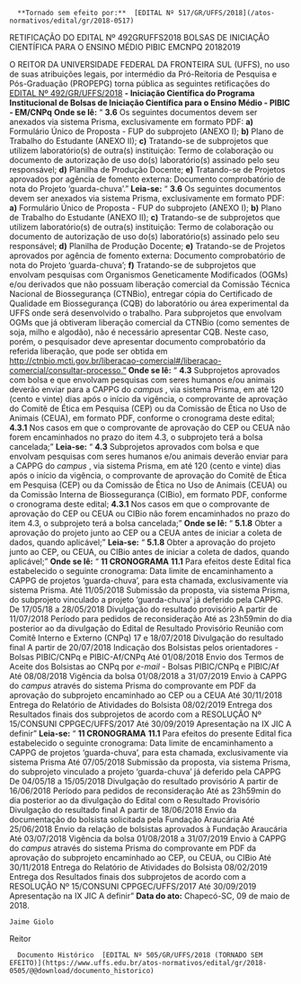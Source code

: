       **Tornado sem efeito por:**  [EDITAL Nº 517/GR/UFFS/2018](/atos-normativos/edital/gr/2018-0517) 

   RETIFICAÇÃO DO EDITAL Nº 492GRUFFS2018 BOLSAS DE INICIAÇÃO CIENTÍFICA PARA O ENSINO MÉDIO PIBIC EMCNPQ 20182019  

 O REITOR DA UNIVERSIDADE FEDERAL DA FRONTEIRA SUL (UFFS), no uso de suas atribuições legais, por intermédio da Pró-Reitoria de Pesquisa e Pós-Graduação (PROPEPG) torna pública as seguintes retificações do [EDITAL Nº 492/GR/UFFS/2018](https://www.uffs.edu.br/atos-normativos/edital/gr/2018-0492)  **- Iniciação Científica do Programa Institucional de Bolsas de Iniciação Científica para o Ensino Médio - PIBIC - EM/CNPq**    **Onde se lê:**  “ **3.6** Os seguintes documentos devem ser anexados via sistema Prisma, exclusivamente em formato PDF: **a)** Formulário Único de Proposta - FUP do subprojeto (ANEXO I); **b)** Plano de Trabalho do Estudante (ANEXO II); **c)** Tratando-se de subprojetos que utilizem laboratório(s) de outra(s) instituição: Termo de colaboração ou documento de autorização de uso do(s) laboratório(s) assinado pelo seu responsável; **d)** Planilha de Produção Docente; **e)** Tratando-se de Projetos aprovados por agência de fomento externa: Documento comprobatório de nota do Projeto ‘guarda-chuva’.”   **Leia-se:**  “ **3.6** Os seguintes documentos devem ser anexados via sistema Prisma, exclusivamente em formato PDF: **a)** Formulário Único de Proposta - FUP do subprojeto (ANEXO I); **b)** Plano de Trabalho do Estudante (ANEXO II); **c)** Tratando-se de subprojetos que utilizem laboratório(s) de outra(s) instituição: Termo de colaboração ou documento de autorização de uso do(s) laboratório(s) assinado pelo seu responsável; **d)** Planilha de Produção Docente; **e)** Tratando-se de Projetos aprovados por agência de fomento externa: Documento comprobatório de nota do Projeto ‘guarda-chuva’; **f)** Tratando-se de subprojetos que envolvam pesquisas com Organismos Geneticamente Modificados (OGMs) e/ou derivados que não possuam liberação comercial da Comissão Técnica Nacional de Biossegurança (CTNBio), entregar cópia do Certificado de Qualidade em Biossegurança (CQB) do laboratório ou área experimental da UFFS onde será desenvolvido o trabalho. Para subprojetos que envolvam OGMs que já obtiveram liberação comercial da CTNBio (como sementes de soja, milho e algodão), não é necessário apresentar CQB. Neste caso, porém, o pesquisador deve apresentar documento comprobatório da referida liberação, que pode ser obtida em http://ctnbio.mcti.gov.br/liberacao-comercial#/liberacao-comercial/consultar-processo.”   **Onde se lê:**  “ **4.3** Subprojetos aprovados com bolsa e que envolvam pesquisas com seres humanos e/ou animais deverão enviar para a CAPPG do *campus* , via sistema Prisma, em até 120 (cento e vinte) dias após o início da vigência, o comprovante de aprovação do Comitê de Ética em Pesquisa (CEP) ou da Comissão de Ética no Uso de Animais (CEUA), em formato PDF, conforme o cronograma deste edital; **4.3.1** Nos casos em que o comprovante de aprovação do CEP ou CEUA não forem encaminhados no prazo do item 4.3, o subprojeto terá a bolsa cancelada;”   **Leia-se:**  “ **4.3** Subprojetos aprovados com bolsa e que envolvam pesquisas com seres humanos e/ou animais deverão enviar para a CAPPG do *campus* , via sistema Prisma, em até 120 (cento e vinte) dias após o início da vigência, o comprovante de aprovação do Comitê de Ética em Pesquisa (CEP) ou da Comissão de Ética no Uso de Animais (CEUA) ou da Comissão Interna de Biossegurança (CIBio), em formato PDF, conforme o cronograma deste edital; **4.3.1** Nos casos em que o comprovante de aprovação do CEP ou CEUA ou CIBio não forem encaminhados no prazo do item 4.3, o subprojeto terá a bolsa cancelada;”   **Onde se lê:**  “ **5.1.8** Obter a aprovação do projeto junto ao CEP ou a CEUA antes de iniciar a coleta de dados, quando aplicável;”   **Leia-se:**  “ **5.1.8** Obter a aprovação do projeto junto ao CEP, ou CEUA, ou CIBio antes de iniciar a coleta de dados, quando aplicável;”   **Onde se lê:**  “ **11 CRONOGRAMA**  **11.1** Para efeitos deste Edital fica estabelecido o seguinte cronograma:     Data limite de encaminhamento a CAPPG de projetos ‘guarda-chuva’, para esta chamada, exclusivamente via sistema Prisma.   Até 11/05/2018     Submissão da proposta, via sistema Prisma, do subprojeto vinculado a projeto ‘guarda-chuva’ já deferido pela CAPPG.   De 17/05/18 a 28/05/2018     Divulgação do resultado provisório   A partir de 11/07/2018     Período para pedidos de reconsideração   Até as 23h59min do dia posterior ao da divulgação do Edital de Resultado Provisório     Reunião com Comitê Interno e Externo (CNPq)   17 e 18/07/2018     Divulgação do resultado final   A partir de 20/07/2018     Indicação dos Bolsistas pelos orientadores - Bolsas PIBIC/CNPq e PIBIC-Af/CNPq   Até 01/08/2018     Envio dos Termos de Aceite dos Bolsistas ao CNPq por *e-mail* - Bolsas PIBIC/CNPq e PIBIC/Af   Até 08/08/2018     Vigência da bolsa   01/08/2018 a 31/07/2019     Envio à CAPPG do *campus* através do sistema Prisma do comprovante em PDF da aprovação do subprojeto encaminhado ao CEP ou a CEUA   Até 30/11/2018     Entrega do Relatório de Atividades do Bolsista   08/02/2019     Entrega dos Resultados finais dos subprojetos de acordo com a RESOLUÇÃO Nº 15/CONSUNI CPPGEC/UFFS/2017   Até 30/09/2019     Apresentação na IX JIC   A definir”       **Leia-se:**  “ **11 CRONOGRAMA**  **11.1** Para efeitos do presente Edital fica estabelecido o seguinte cronograma:     Data limite de encaminhamento a CAPPG de projetos ‘guarda-chuva’, para esta chamada, exclusivamente via sistema Prisma   Até 07/05/2018     Submissão da proposta, via sistema Prisma, do subprojeto vinculado a projeto ‘guarda-chuva’ já deferido pela CAPPG   De 04/05/18 a 15/05/2018     Divulgação do resultado provisório   A partir de 16/06/2018     Período para pedidos de reconsideração   Até as 23h59min do dia posterior ao da divulgação do Edital com o Resultado Provisório     Divulgação do resultado final   A partir de 18/06/2018     Envio da documentação do bolsista solicitada pela Fundação Araucária   Até 25/06/2018     Envio da relação de bolsistas aprovados à Fundação Araucária   Até 03/07/2018     Vigência da bolsa   01/08/2018 a 31/07/2019     Envio à CAPPG do *campus* através do sistema Prisma do comprovante em PDF da aprovação do subprojeto encaminhado ao CEP, ou CEUA, ou CIBio   Até 30/11/2018     Entrega do Relatório de Atividades do Bolsista   08/02/2019     Entrega dos Resultados finais dos subprojetos de acordo com a RESOLUÇÃO Nº 15/CONSUNI CPPGEC/UFFS/2017   Até 30/09/2019     Apresentação na IX JIC   A definir”          **Data do ato:** Chapecó-SC, 09 de maio de 2018.   
 

    Jaime Giolo   
 Reitor 

      Documento Histórico  [EDITAL Nº 505/GR/UFFS/2018 (TORNADO SEM EFEITO)](https://www.uffs.edu.br/atos-normativos/edital/gr/2018-0505/@@download/documento_historico)     
      